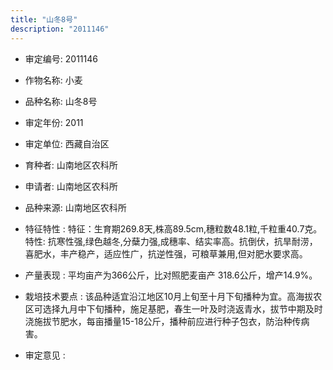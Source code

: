 ```yaml
---
title: "山冬8号"
description: "2011146"
---
```

* 审定编号:  2011146

*  作物名称:  小麦

*  品种名称:  山冬8号

*  审定年份:  2011

*  审定单位:  西藏自治区

* 育种者:  山南地区农科所

*  申请者:  山南地区农科所

*  品种来源:  山南地区农科所

*  特征特性 : 
特征：生育期269.8天,株高89.5cm,穗粒数48.1粒,千粒重40.7克。特性: 抗寒性强,绿色越冬,分蘖力强,成穗率、结实率高。抗倒伏，抗旱耐涝，喜肥水，丰产稳产，适应性广，抗逆性强，可粮草兼用,但对肥水要求高。
 
*  产量表现 : 
平均亩产为366公斤，比对照肥麦亩产 318.6公斤，增产14.9%。

*  栽培技术要点 : 
该品种适宜沿江地区10月上旬至十月下旬播种为宜。高海拔农区可选择九月中下旬播种，施足基肥，春生一叶及时浇返青水，拔节中期及时浇施拔节肥水，每亩播量15-18公斤，播种前应进行种子包衣，防治种传病害。

*  审定意见 : 

